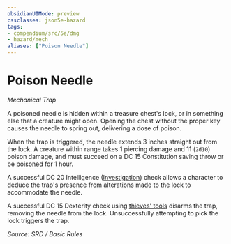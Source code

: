 ```yaml
---
obsidianUIMode: preview
cssclasses: json5e-hazard
tags:
- compendium/src/5e/dmg
- hazard/mech
aliases: ["Poison Needle"]
---
```

# Poison Needle
*Mechanical Trap*  

A poisoned needle is hidden within a treasure chest's lock, or in something else that a creature might open. Opening the chest without the proper key causes the needle to spring out, delivering a dose of poison.

When the trap is triggered, the needle extends 3 inches straight out from the lock. A creature within range takes 1 piercing damage and 11 (`2d10`) poison damage, and must succeed on a DC 15 Constitution saving throw or be [poisoned](Conditions.md#poisoned) for 1 hour.

A successful DC 20 Intelligence ([Investigation](skills.md#Investigation)) check allows a character to deduce the trap's presence from alterations made to the lock to accommodate the needle.

A successful DC 15 Dexterity check using [thieves' tools](thieves-tools.md) disarms the trap, removing the needle from the lock. Unsuccessfully attempting to pick the lock triggers the trap.

*Source: SRD / Basic Rules*